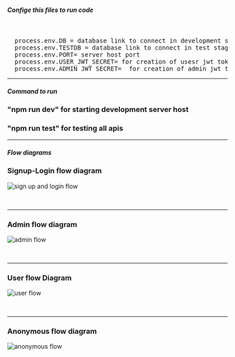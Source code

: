 <h5>Confige this files to run code </h5>
<br>
<pre>
  process.env.DB = database link to connect in development stage
  process.env.TESTDB = database link to connect in test stage
  process.env.PORT= server host port
  process.env.USER_JWT_SECRET= for creation of usesr jwt token
  process.env.ADMIN_JWT_SECRET=  for creation of admin jwt token
</pre>
<hr>
<h5>Command to run</h5>
<h3>"npm run dev" for starting development server host</h3>
<h3>"npm run test" for testing all apis</h3>
<hr>
<h5>Flow diagrams</h5>

<h3>Signup-Login flow diagram</h3>

![sign up and login flow](https://github.com/Venom589/EmpReviewApp/assets/89624224/284fc68a-3643-44f5-b498-a5569a528477)

<br><hr>

<h3>Admin flow diagram</h3>

![admin flow](https://github.com/Venom589/EmpReviewApp/assets/89624224/ef37fe25-ffb1-4491-ba50-258b78f63343)

<br><hr>

<h3>User flow Diagram</h3>

![user flow](https://github.com/Venom589/EmpReviewApp/assets/89624224/e272f7bb-73b6-4899-ae71-3cc6131e2126)

<br><hr>

<h3>Anonymous flow diagram</h3>

![anonymous flow](https://github.com/Venom589/EmpReviewApp/assets/89624224/01a665d4-579a-43ec-93a3-97420631905c)

